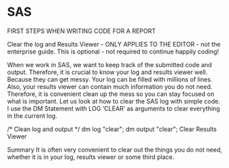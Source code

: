 # SAS 

FIRST STEPS WHEN WRITING CODE FOR A REPORT

Clear the log and Results Viewer - ONLY APPLIES TO THE EDITOR - not the enterprise guide.
This is optional - not required to continue happily coding!

When we work in SAS, we want to keep track of the submitted code and output. Therefore, it is crucial to know your log and results viewer well. Because they can get messy. Your log can be filled with millions of lines. Also, your results viewer can contain much information you do not need. Therefore, it is convenient clean up the mess so you can stay focused on what is important. 
Let us look at how to clear the SAS log with simple code. I use the DM Statement with LOG ‘CLEAR’ as arguments to clear everything in the current log. 

/* Clean log and output */
dm log "clear";
dm output "clear";
Clear Results Viewer

Summary
It is often very convenient to clear out the things you do not need, whether it is in your log, results viewer or some third place. 
